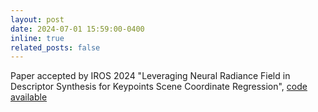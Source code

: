 ```yaml
---
layout: post
date: 2024-07-01 15:59:00-0400
inline: true
related_posts: false
---
```


Paper accepted by IROS 2024 "Leveraging Neural Radiance Field in Descriptor Synthesis for Keypoints Scene Coordinate Regression", [code available](https://github.com/ais-lab/DescriptorSynthesis4Feat2Map)
